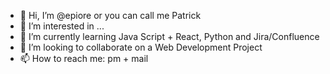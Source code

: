 - 👋 Hi, I’m @epiore or you can call me Patrick
- 👀 I’m interested in ...
- 🌱 I’m currently learning Java Script + React, Python and Jira/Confluence
- 💞️ I’m looking to collaborate on a Web Development Project
- 📫 How to reach me: pm + mail 

<!---
epiore/epiore is a ✨ special ✨ repository because its `README.md` (this file) appears on your GitHub profile.
You can click the Preview link to take a look at your changes.
--->
